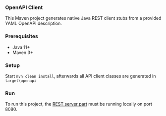 ### OpenAPI Client

This Maven project generates native Java REST client stubs from a provided YAML OpenAPI description.

### Prerequisites

* Java 11+
* Maven 3+

### Setup

Start `mvn clean install`, afterwards all API client classes are generated in `target\openapi`

### Run

To run this project, the [REST server part](https://github.com/WildCodeSchool/sea_openapi_server) must be running locally on port 8080. 